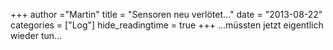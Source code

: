 +++
author ="Martin"
title = "Sensoren neu verlötet…"
date = "2013-08-22"
categories = ["Log"]
hide_readingtime = true
+++
...müssten jetzt eigentlich wieder tun...
